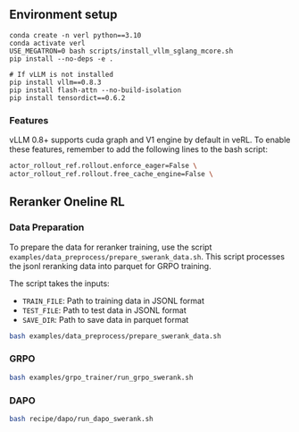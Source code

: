## Environment setup
```
conda create -n verl python==3.10
conda activate verl
USE_MEGATRON=0 bash scripts/install_vllm_sglang_mcore.sh
pip install --no-deps -e .

# If vLLM is not installed
pip install vllm==0.8.3
pip install flash-attn --no-build-isolation
pip install tensordict==0.6.2
```

### Features

vLLM 0.8+ supports cuda graph and V1 engine by default in veRL. To enable these features, remember to add the following lines to the bash script:

```bash
actor_rollout_ref.rollout.enforce_eager=False \
actor_rollout_ref.rollout.free_cache_engine=False \
```

## Reranker Oneline RL
### Data Preparation

To prepare the data for reranker training, use the script `examples/data_preprocess/prepare_swerank_data.sh`. This script processes the jsonl reranking data into parquet for GRPO training.

The script takes the inputs:
- `TRAIN_FILE`: Path to training data in JSONL format
- `TEST_FILE`: Path to test data in JSONL format  
- `SAVE_DIR`: Path to save data in parquet format

```bash
bash examples/data_preprocess/prepare_swerank_data.sh
```

### GRPO
```bash
bash examples/grpo_trainer/run_grpo_swerank.sh
```

### DAPO
```bash
bash recipe/dapo/run_dapo_swerank.sh
```

